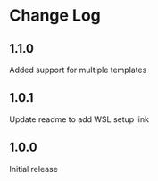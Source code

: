 # Change Log

## 1.1.0

Added support for multiple templates

## 1.0.1

Update readme to add WSL setup link

## 1.0.0

Initial release